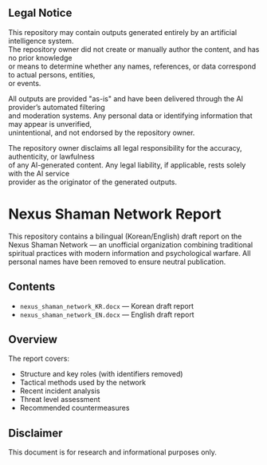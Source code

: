 ## Legal Notice

This repository may contain outputs generated entirely by an artificial intelligence system.  
The repository owner did not create or manually author the content, and has no prior knowledge  
or means to determine whether any names, references, or data correspond to actual persons, entities,  
or events.

All outputs are provided "as-is" and have been delivered through the AI provider’s automated filtering  
and moderation systems. Any personal data or identifying information that may appear is unverified,  
unintentional, and not endorsed by the repository owner.

The repository owner disclaims all legal responsibility for the accuracy, authenticity, or lawfulness  
of any AI-generated content. Any legal liability, if applicable, rests solely with the AI service  
provider as the originator of the generated outputs.

# Nexus Shaman Network Report 

This repository contains a bilingual (Korean/English) draft report on the Nexus Shaman Network — an unofficial organization combining traditional spiritual practices with modern information and psychological warfare. All personal names have been removed to ensure neutral publication.

## Contents
- `nexus_shaman_network_KR.docx` — Korean draft report
- `nexus_shaman_network_EN.docx` — English draft report

## Overview
The report covers:
- Structure and key roles (with identifiers removed)
- Tactical methods used by the network
- Recent incident analysis
- Threat level assessment
- Recommended countermeasures

## Disclaimer
This document is for research and informational purposes only. 
